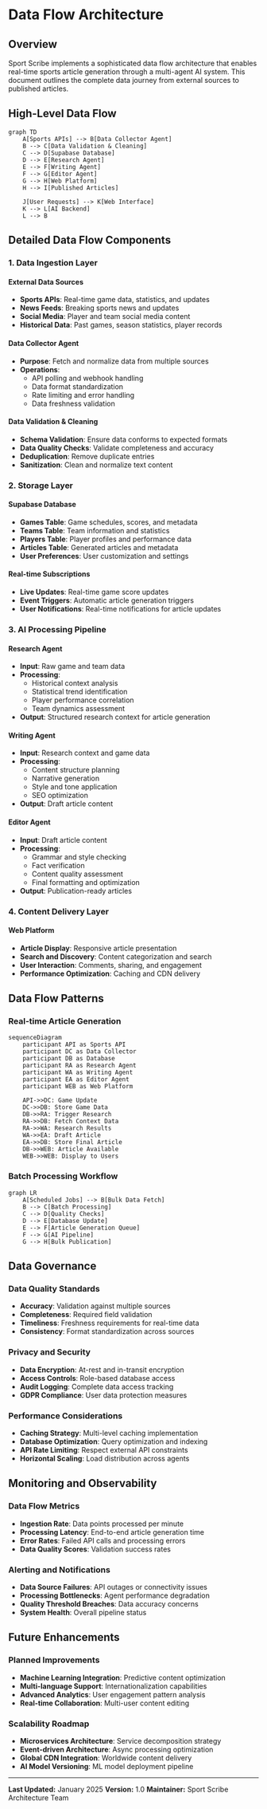 # Data Flow Architecture

## Overview

Sport Scribe implements a sophisticated data flow architecture that enables
real-time sports article generation through a multi-agent AI system. This
document outlines the complete data journey from external sources to published
articles.

## High-Level Data Flow

```mermaid
graph TD
    A[Sports APIs] --> B[Data Collector Agent]
    B --> C[Data Validation & Cleaning]
    C --> D[Supabase Database]
    D --> E[Research Agent]
    E --> F[Writing Agent]
    F --> G[Editor Agent]
    G --> H[Web Platform]
    H --> I[Published Articles]

    J[User Requests] --> K[Web Interface]
    K --> L[AI Backend]
    L --> B
```

## Detailed Data Flow Components

### 1. Data Ingestion Layer

#### External Data Sources

- **Sports APIs**: Real-time game data, statistics, and updates
- **News Feeds**: Breaking sports news and updates
- **Social Media**: Player and team social media content
- **Historical Data**: Past games, season statistics, player records

#### Data Collector Agent

- **Purpose**: Fetch and normalize data from multiple sources
- **Operations**:
  - API polling and webhook handling
  - Data format standardization
  - Rate limiting and error handling
  - Data freshness validation

#### Data Validation & Cleaning

- **Schema Validation**: Ensure data conforms to expected formats
- **Data Quality Checks**: Validate completeness and accuracy
- **Deduplication**: Remove duplicate entries
- **Sanitization**: Clean and normalize text content

### 2. Storage Layer

#### Supabase Database

- **Games Table**: Game schedules, scores, and metadata
- **Teams Table**: Team information and statistics
- **Players Table**: Player profiles and performance data
- **Articles Table**: Generated articles and metadata
- **User Preferences**: User customization and settings

#### Real-time Subscriptions

- **Live Updates**: Real-time game score updates
- **Event Triggers**: Automatic article generation triggers
- **User Notifications**: Real-time notifications for article updates

### 3. AI Processing Pipeline

#### Research Agent

- **Input**: Raw game and team data
- **Processing**:
  - Historical context analysis
  - Statistical trend identification
  - Player performance correlation
  - Team dynamics assessment
- **Output**: Structured research context for article generation

#### Writing Agent

- **Input**: Research context and game data
- **Processing**:
  - Content structure planning
  - Narrative generation
  - Style and tone application
  - SEO optimization
- **Output**: Draft article content

#### Editor Agent

- **Input**: Draft article content
- **Processing**:
  - Grammar and style checking
  - Fact verification
  - Content quality assessment
  - Final formatting and optimization
- **Output**: Publication-ready articles

### 4. Content Delivery Layer

#### Web Platform

- **Article Display**: Responsive article presentation
- **Search and Discovery**: Content categorization and search
- **User Interaction**: Comments, sharing, and engagement
- **Performance Optimization**: Caching and CDN delivery

## Data Flow Patterns

### Real-time Article Generation

```mermaid
sequenceDiagram
    participant API as Sports API
    participant DC as Data Collector
    participant DB as Database
    participant RA as Research Agent
    participant WA as Writing Agent
    participant EA as Editor Agent
    participant WEB as Web Platform

    API->>DC: Game Update
    DC->>DB: Store Game Data
    DB->>RA: Trigger Research
    RA->>DB: Fetch Context Data
    RA->>WA: Research Results
    WA->>EA: Draft Article
    EA->>DB: Store Final Article
    DB->>WEB: Article Available
    WEB->>WEB: Display to Users
```

### Batch Processing Workflow

```mermaid
graph LR
    A[Scheduled Jobs] --> B[Bulk Data Fetch]
    B --> C[Batch Processing]
    C --> D[Quality Checks]
    D --> E[Database Update]
    E --> F[Article Generation Queue]
    F --> G[AI Pipeline]
    G --> H[Bulk Publication]
```

## Data Governance

### Data Quality Standards

- **Accuracy**: Validation against multiple sources
- **Completeness**: Required field validation
- **Timeliness**: Freshness requirements for real-time data
- **Consistency**: Format standardization across sources

### Privacy and Security

- **Data Encryption**: At-rest and in-transit encryption
- **Access Controls**: Role-based database access
- **Audit Logging**: Complete data access tracking
- **GDPR Compliance**: User data protection measures

### Performance Considerations

- **Caching Strategy**: Multi-level caching implementation
- **Database Optimization**: Query optimization and indexing
- **API Rate Limiting**: Respect external API constraints
- **Horizontal Scaling**: Load distribution across agents

## Monitoring and Observability

### Data Flow Metrics

- **Ingestion Rate**: Data points processed per minute
- **Processing Latency**: End-to-end article generation time
- **Error Rates**: Failed API calls and processing errors
- **Data Quality Scores**: Validation success rates

### Alerting and Notifications

- **Data Source Failures**: API outages or connectivity issues
- **Processing Bottlenecks**: Agent performance degradation
- **Quality Threshold Breaches**: Data accuracy concerns
- **System Health**: Overall pipeline status

## Future Enhancements

### Planned Improvements

- **Machine Learning Integration**: Predictive content optimization
- **Multi-language Support**: Internationalization capabilities
- **Advanced Analytics**: User engagement pattern analysis
- **Real-time Collaboration**: Multi-user content editing

### Scalability Roadmap

- **Microservices Architecture**: Service decomposition strategy
- **Event-driven Architecture**: Async processing optimization
- **Global CDN Integration**: Worldwide content delivery
- **AI Model Versioning**: ML model deployment pipeline

---

**Last Updated:** January 2025
**Version:** 1.0
**Maintainer:** Sport Scribe Architecture Team
